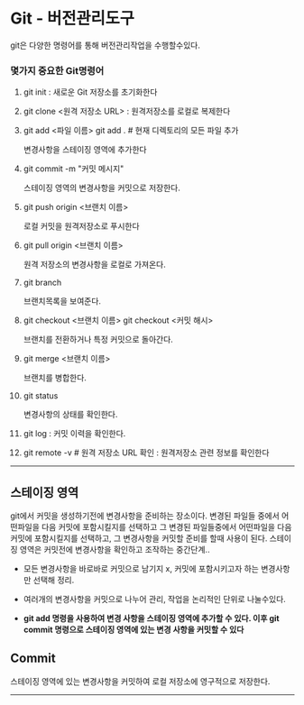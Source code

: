 # Git - 버전관리도구

git은 다양한 명령어를 통해 버전관리작업을 수행할수있다. 

### 몇가지 중요한 Git명령어
1. git init : 새로운 Git 저장소를 초기화한다

2. git clone <원격 저장소 URL> : 원격저장소를 로컬로 복제한다

3. git add <파일 이름>
    git add . # 현재 디렉토리의 모든 파일 추가

    변경사항을 스테이징 영역에 추가한다

4. git commit -m "커밋 메시지"

    스테이징 영역의 변경사항을 커밋으로 저장한다. 

5. git push origin <브랜치 이름>

    로컬 커밋을 원격저장소로 푸시한다

6. git pull origin <브랜치 이름>

    원격 저장소의 변경사항을 로컬로 가져온다. 

7. git branch

    브랜치목록을 보여준다. 

8. git checkout <브랜치 이름>
    git checkout <커밋 해시>

    브랜치를 전환하거나 특정 커밋으로 돌아간다. 

9. git merge <브랜치 이름>

    브랜치를 병합한다. 

10. git status

    변경사항의 상태를 확인한다. 

11. git log : 커밋 이력을 확인한다.

12. git remote -v # 원격 저장소 URL 확인 : 원격저장소 관련 정보를 확인한다
--- 
## 스테이징 영역
git에서 커밋을 생성하기전에 변경사항을 준비하는 장소이다. 변경된 파일들 중에서 어떤파일을 다음 커밋에 포함시킬지를 선택하고 그 변경된 파일들중에서 어떤파일을 다음 커밋에 포함시킬지를 선택하고, 그 변경사항을 커밋할 준비를 할때 사용이 된다. 스테이징 영역은 커밋전에 변경사항을 확인하고 조작하는 중간단계..

* 모든 변경사항을 바로바로 커밋으로 남기지 x, 커밋에 포함시키고자 하는 변경사항만 선택해 정리. 

* 여러개의 변경사항을 커밋으로 나누어 관리, 작업을 논리적인 단위로 나눌수있다. 

* **git add 명령을 사용하여 변경 사항을 스테이징 영역에 추가할 수 있다. 이후 git commit 명령으로 스테이징 영역에 있는 변경 사항을 커밋할 수 있다**

## Commit

스테이징 영역에 있는 변경사항을 커밋하여 로컬 저장소에 영구적으로 저장한다. 

---

